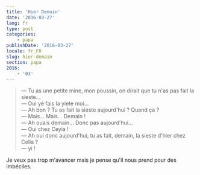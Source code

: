 ```yaml
---
title: 'Hier Demain'
date: '2016-03-27'
lang: fr
type: post
categories:
    - papa
publishDate: '2016-03-27'
locale: fr_FR
slug: hier-demain
section: papa
2016:
    - '03'
---
```


> — Tu as une petite mine, mon poussin, on dirait que tu n'as pas fait la sieste…  
> — Oui yé fais la yiete moi…  
> — Ah bon ? Tu as fait la sieste aujourd'hui ? Quand ça ?  
> — Mais… Mais… Demain !  
> — Ah ouais demain… Donc pas aujourd'hui…  
> — Oui chez Ceyia !  
> — Ah oui donc aujourd'hui, tu as fait, demain, la sieste d'hier chez Celia ?  
> — yi !

Je veux pas trop m'avancer mais je pense qu'il nous prend pour des imbéciles.
